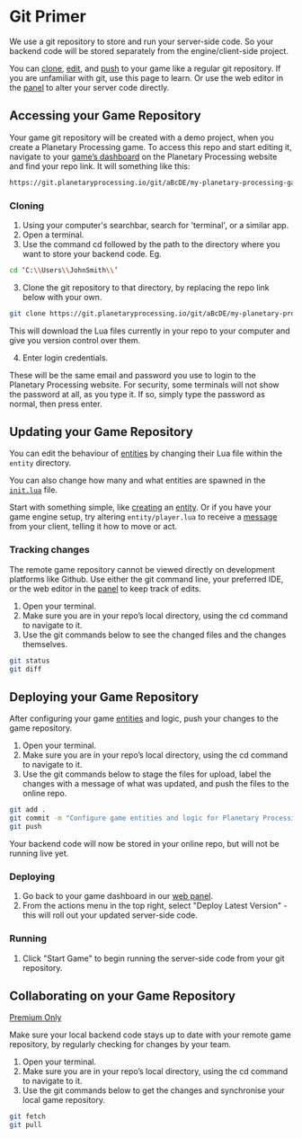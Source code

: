 # Git Primer

We use a git repository to store and run your server-side code. So your backend code will be stored separately from the engine/client-side project.&#x20;

You can [clone](git.md#cloning), [edit](git.md#updating-your-game-repository), and [push](git.md#deploying) to your game like a regular git repository. If you are unfamiliar with git, use this page to learn. Or use the web editor in the [panel](https://panel.planetaryprocessing.io/games) to alter your server code directly.



## Accessing your Game Repository

Your game git repository will be created with a demo project, when you create a Planetary Processing game. To access this repo and start editing it, navigate to your [game’s dashboard](https://panel.planetaryprocessing.io/games) on the Planetary Processing website and find your repo link. It will something like this:

```sh
https://git.planetaryprocessing.io/git/aBcDE/my-planetary-processing-game.git
```

### Cloning

1. Using your computer's searchbar, search for 'terminal', or a similar app.
2. Open a terminal.
3. Use the command cd followed by the path to the directory where you want to store your backend code. Eg.

```sh
cd ‘C:\\Users\\JohnSmith\\’
```

3. Clone the git repository to that directory, by replacing the repo link below with your own.

```sh
git clone https://git.planetaryprocessing.io/git/aBcDE/my-planetary-processing-game.git
```

This will download the Lua files currently in your repo to your computer and give you version control over them.

4. Enter login credentials.

These will be the same email and password you use to login to the Planetary Processing website. For security, some terminals will not show the password at all, as you type it. If so, simply type the password as normal, then press enter.



## Updating your Game Repository

You can edit the behaviour of [entities](entities.md) by changing their Lua file within the `entity` directory.

You can also change how many and what entities are spawned in the [`init.lua`](chunks.md) file.

Start with something simple, like [creating](../api-reference/entity-api/create.md) an [entity](entities.md). Or if you have your game engine setup, try altering `entity/player.lua` to receive a [message](entities.md#entity-messaging) from your client, telling it how to move or act.&#x20;

### Tracking changes

The remote game repository cannot be viewed directly on development platforms like Github. Use either the git command line, your preferred IDE, or the web editor in the [panel](https://panel.planetaryprocessing.io/games) to keep track of edits.

1. Open your terminal.
2. Make sure you are in your repo’s local directory, using the cd command to navigate to it.
3. Use the git commands below to see the changed files and the changes themselves.

```sh
git status
git diff
```



## Deploying your Game Repository

After configuring your game [entities](entities.md) and logic, push your changes to the game repository.

1. Open your terminal.
2. Make sure you are in your repo’s local directory, using the cd command to navigate to it.
3. Use the git commands below to stage the files for upload, label the changes with a message of what was updated, and push the files to the online repo.

```sh
git add .
git commit -m "Configure game entities and logic for Planetary Processing"
git push
```

Your backend code will now be stored in your online repo, but will not be running live yet.

### Deploying

1. Go back to your game dashboard in our [web panel](https://panel.planetaryprocessing.io/games).
2. From the actions menu in the top right, select "Deploy Latest Version" - this will roll out your updated server-side code.

### Running

1. Click "Start Game" to begin running the server-side code from your git repository.



## Collaborating on your Game Repository

[Premium Only](../sdks/feature-comparison.md)

Make sure your local backend code stays up to date with your remote game repository, by regularly checking for changes by your team.

1. Open your terminal.
2. Make sure you are in your repo’s local directory, using the cd command to navigate to it.
3. Use the git commands below to get the changes and synchronise your local game repository.

```sh
git fetch
git pull
```

